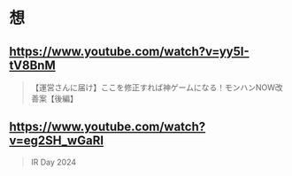 # 想

## https://www.youtube.com/watch?v=yy5I-tV8BnM

> 【運営さんに届け】ここを修正すれば神ゲームになる！モンハンNOW改善案【後編】

## https://www.youtube.com/watch?v=eg2SH_wGaRI

> IR Day 2024 
